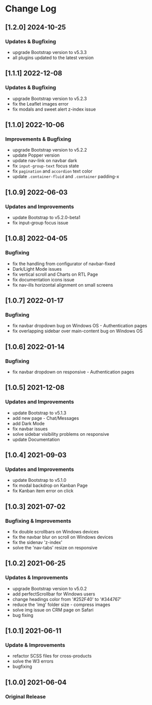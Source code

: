 # Change Log

## [1.2.0] 2024-10-25

### Updates & Bugfixing

- upgrade Bootstrap version to v5.3.3
- all plugins updated to the latest version

## [1.1.1] 2022-12-08

### Updates & Bugfixing

- upgrade Bootstrap version to v5.2.3
- fix the Leaflet images error
- fix modals and sweet alert z-index issue

## [1.1.0] 2022-10-06

### Improvements & Bugfixing

- upgrade Bootstrap version to v5.2.2
- update Popper version
- update nav-link on navbar dark
- fix `input-group-text` focus state
- fix `pagination` and `accordion` text color
- update `.container-fluid` and `.container` padding-x

## [1.0.9] 2022-06-03

### Updates and Improvements

- update Bootstrap to v5.2.0-beta1
- fix input-group focus issue

## [1.0.8] 2022-04-05

### Bugfixing

- fix the handling from configurator of navbar-fixed
- Dark/Light Mode issues
- fix vertical scroll and Charts on RTL Page
- fix documentation icons issue
- fix nav-ills horizontal alignment on small screens

## [1.0.7] 2022-01-17

### Bugfixing

- fix navbar dropdown bug on Windows OS - Authentication pages
- fix overlapping sidebar over main-content bug on Windows OS

## [1.0.6] 2022-01-14

### Bugfixing

- fix navbar dropdown on responsive - Authentication pages

## [1.0.5] 2021-12-08

### Updates and Improvements

- update Bootstrap to v5.1.3
- add new page - Chat/Messages
- add Dark Mode
- fix navbar issues
- solve sidebar visibility problems on responsive
- update Documentation

## [1.0.4] 2021-09-03

### Updates and Improvements

- update Bootstrap to v5.1.0
- fix modal backdrop on Kanban Page
- fix Kanban item error on click

## [1.0.3] 2021-07-02

### Bugfixing & Improvements

- fix double scrollbars on Windows devices
- fix the navbar blur on scroll on Windows devices
- fix the sidenav 'z-index'
- solve the 'nav-tabs' resize on responsive

## [1.0.2] 2021-06-25

### Updates & Improvements

- upgrade Bootstrap version to v5.0.2
- add perfectScrollbar for Windows users
- change headings color from '#252F40' to '#344767'
- reduce the 'img' folder size - compress images
- solve img issue on CRM page on Safari
- bug fixing

## [1.0.1] 2021-06-11

### Update & Improvements

- refactor SCSS files for cross-products
- solve the W3 errors
- bugfixing

## [1.0.0] 2021-06-04

### Original Release
